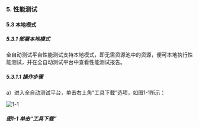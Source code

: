 ### 5. 性能测试

#### 5.3 本地模式
 
##### 5.3.1 部署本地模式

全自动测试平台性能测试支持本地模式，即无需资源池中的资源，便可本地执行性能测试，并在全自动测试平台中查看性能测试报告。

##### 5.3.1.1 操作步骤

a）进入全自动测试平台，单击右上角“工具下载”选项，如图1-1所示：

![1-1](https://www.feisuanyz.com/fstest/xncs/localmode/bendimoshi_1.png)

##### 图1-1 单击“工具下载”
